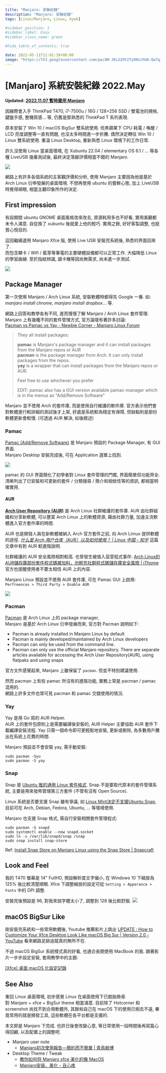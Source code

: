```yaml
---
title: "Manjaro: 安裝紀錄"
description: "Manjaro: 安裝紀錄"
tags: [Linux/Manjaro, Linux, kywk]

#sidebar_position: 1
#sidebar_label: Easy
#sidebar_class_name: green

#hide_table_of_contents: true

date: 2022-05-11T12:01:39+08:00
image: "https://lh3.googleusercontent.com/pw/AM-JKLU2Ot2TyON1chUA-Qw7qj-OQSRMYNin7jsJsUa3E_jwqq1JbwTZZckUtJmNZmqxY5M4egm-ryt4g3Ope_0EqHBrCDSEHmcy-goHRzWh-ZgguUoy1XKpyS1DNx8aV92vAkAM0zZOW6EZR4KS3W1DClQKhw=w800-no?authuser=0"
---
```


[Manjaro] 系統安裝紀錄 2022.May
============================

__Updated: [2022.11.07 暫時棄用 Manjaro](../../life/2022/11-07-bye-manjaro.md)__

因緣際會入手 ThinkPad T470, i7-7500u / 16G / 128+256 SSD / 雙電池的規格,
鍵盤手感, 整機質感... 等, 仍舊是那熟悉的 ThinkPad T 系列表現.

原本安裝了 Win 10 / macOS BigSur 雙系統使用. 
但黑蘋果下 CPU 耗電 / 喚醒 / LCD 亮度調整等一直有問題, 也沒太多時間進一步折騰.
偶然決定轉往 Win 10 / Linux 雙系統使用. 重溫 Linux Desktop, 重新熟悉 Linux 環境下的工作日常. 

許久沒使用 Linux 當桌面環境, 
在 Xubuntu 22.04 / elementary OS 6.1 / ... 等各種 LiveUSB 幾番測試後, 
最終決定落腳評價相當不錯的 Manjaro.

![](https://lh3.googleusercontent.com/pw/AM-JKLWCIDA7C0whwtLICjA-S34CPQh8BAk35XzE4U7yy3-JgN-hC_aEMYdFSc6Z-x3reElOjdWF4E0C-ORdgwHVMrzKLyj_i08T0kYNaYTRGX82fXY9BPLlBCPsHinzNEX9MMO5DpP5EUIvYMZ-eJXRkVO1bQ=w800-no?authuser=0)

網路上有許多各個系統的主客觀評價和分析, 
使用 Manjaro 主要因為他是基於 Arch Linux 衍申發展的桌面環境.
不想再使用 ubuntu 的嘗鮮心態, 加上 LiveUSB 時覺得順眼, 相當主觀印象所作的決定.



## First impression ##

有段期間 ubuntu GNOME 桌面風格改來改去, 
資源耗用多也不好看, 實用美觀都未令人滿意.
自從換了 xubuntu 後就愛上他的輕巧. 實用之餘, 好好客製調整, 也挺賞心悅目的.  

這回繼續選用 Manjaro Xfce 版, 使用 Live USB 安裝完系統後, 熟悉的界面回來了.   
而包含顯卡 / Wifi / 藍芽等筆電的主要硬體設備都可以正常工作. 大幅降低 Linux 的學習曲線. 
至於指紋辨識, 讀卡機等因尚無需求, 尚未進一步測試.

![](https://lh3.googleusercontent.com/pw/AM-JKLU6RW7IsT8PDr8j618y8gH-3egMOi53AUE-l8Rvbu9V5XHzDtBNbPsA9j63MgVMRWCaZ3GllYeidOuydk3A8wGf3osEZnrmRZYe0FExyBsnC3fvpS3llxsVBvsWBTnk0iYgeF5HIjFEvgYoH8GB3P212A=w800-no?authuser=0)



## Package Manager ##

第一次使用 Manjaro / Arch Linux 系統, 安裝軟體時都得先 Google 一番.
如: _manjaro install chrome_, _manjaro install dropbox_... 等.

網路上回答和教學各有不同, 進而慢慢了解 Manjaro / Arch Linux 套件管理.  
Manjaro 上有幾種不同的套件管理方式, 官方論壇有著許多討論:  
[Pacman vs Pamac vs Yay - Newbie Corner - Manjaro Linux Forum](https://archived.forum.manjaro.org/t/pacman-vs-pamac-vs-yay/122495/2)
> They all install packages:  
> 
> __pamac__ is Manjaro's package manager and it can install packages from the Manjaro repos or AUR  
> __pacman__ is the package manager from Arch. It can only install packages from the repos.  
> __yay__ is a wrapper that can install packages from the Manjaro repos or AUR.  
>  
> Feel free to use whichever you prefer  
>  
> EDIT: pamac also has a GUI version available pamac-manager which is in the menus as "Add/Remove Software"

Manjaro 並不使用 Arch 的套件庫, 而是使用自行維護的軟件庫.
官方表示他們會對軟體進行較詳細的測試後才上架, 
好處是系統較為穩定有保障, 但缺點則是部份軟體更新會較慢. (可透過 AUR 解決, 如後敘述)

### Pamac ###

[Pamac (Add/Remove Software)](https://wiki.manjaro.org/index.php/Pamac) 
是 Manjaro 預設的 Package Manager, 有 GUI 界面.  
Manjaro Desktop 安裝完成後, 可在 Application 選單上找到.

![](https://lh3.googleusercontent.com/pw/AM-JKLW7hPZ9Hjx3TMb2mo5O21FMrQ3-GDHI0YfAdwBcjcSr9XIkGswayNGGub1aY2JXnCDn1SWxvX9OKFSW1vpEr4X5qIa7vE7L8u65_RIs1mVcUR8rhzfA6Tw-zU6bdBIpBeItDDGS-RCWEuINuyzUFF0-xA=w800-no?authuser=0)

pamac 的 GUI 界面簡化了初學者對 Linux 套件管理的門檻, 界面簡單但功能齊全.  
清晰列出了已安裝和可更新的套件 / 分類搜尋 / 簡介和相依性等的資訊, 都相當明確實用. 

#### AUR ####

[__Arch User Repository (AUR)__](https://aur.archlinux.org/) 
是 Arch Linux 社群維護的套件庫. 
AUR 由社群組織和分享新軟體, 可以豐富 Arch Linux 上的軟體資源, 
藉由社群力量, 加速主流軟體進入官方套件庫的時間.

AUR 也是開發人員在新軟體被納入 Arch 官方套件之前, 向 Arch Limux 提供軟體的途徑.
[_什么是 Arch 用户仓库（AUR）以及如何使用？ | Linux 中国 - 知乎_](https://zhuanlan.zhihu.com/p/129855163)
這篇文章中有對 AUR 較進階說明. 

社群維護的 AUR 安全風險相對較高. 也曾發生被值入惡意程式事件: 
[Arch Linux的AUR儲存庫部份套件程式碼被加料，勿輕忽社群程式碼儲存庫安全風險 | iThome](https://www.ithome.com.tw/news/124481)  
官方也提醒使用者不要太相信 AUR 上的內容. 

Manjaro Linux 預設並不使用 AUR 套件庫, 可在 Pamac GUI 上啟用:  
`Perfreences > Third Party > Enable AUR`

![](https://lh3.googleusercontent.com/pw/AM-JKLU-EID0jSUZ0NO6JivrL_ytloDPc_CbS_7C8dYPqN_dl1j15ciwc3rEF_YfTWQqR5ViTmu7yyYUrVa1aDvD_TKcL4AaIQl0oZZCQsCgAaTpOPe0mLsyg8T2EorQAGgxfUImUgHnyLm7YH6uKeH_C7SJ-Q=w600-no?authuser=0) 

### Pacman ###

[Pacman](https://wiki.manjaro.org/index.php/Pacman_Overview) 
是 Arch Linux 上的 package manager,  
Manjaro 是基於 Arch Linux 衍申發展而來, 官方對 Pacman 說明如下:

-   Pacman is already installed in Manjaro Linux by default
-   Pacman is mainly developed/maintained by Arch Linux developers
-   Pacman can only be used from the command line.
-   Pacman can only use the official Manjaro repository. 
    There are separate articles available for accessing the Arch User Repository(AUR), 
    using flatpaks and using snaps

官方文件感覺起來, Manjaro 上雖保留了 `pacman`. 但並不特別建議使用.  

然而 pacman 上有些 pamac 所沒有的進階功能, 實務上常是 pacman / pamac 混用的.  
網路上許多文件也常可見 pacman 和 pamac 交錯使用的情況.

### Yay ###

Yay 是用 Go 寫的 AUR Helper.    
AUR 上的套件包原則上是需要編譯後安裝的, 
AUR Helper 主要協助 AUR 套件下載編譯安裝流程.
Yay 只需一個命令即可更輕鬆地安裝, 更新或刪除, 為多數用戶騰出在系統上花費的時間.

Manjaro 預設並不會安裝 yay, 需手動安裝:

```shell
sudo pacman -Syu
sudo pacman -S yay
```

### Snap ###

Snap 是 [Ubuntu 推的通用 Linux 套件格式](https://blog.longwin.com.tw/2016/07/ubuntu-linux-common-package-snap-2016/).
Snap 不是要取代原本的套件管理系統, 主要是用來發佈管理第三方套件 (不管有沒有 Open Source).

Linux 系統是否要支援 Snap 雖有爭議, 如 [Linux Mint決定不支援Ubuntu Snap](https://www.ithome.com.tw/news/138756),  
目前可在 Arch, Debian, Fedora, Ubuntu, ... 等環境使用.

Manjaro 也支援 Snap 格式, 需自行安裝相關套件管理程式:  

``` shell
sudo pacman -S snapd
sudo systemctl enable --now snapd.socket
sudo ln -s /var/lib/snapd/snap /snap
sudo snap install snap-store
```

Ref: [Install Snap Store on Manjaro Linux using the Snap Store | Snapcraft](https://snapcraft.io/install/snap-store/manjaro)



## Look and Feel ##

我的 T470 螢幕是 14" FullHD, 預設解析度文字偏小, 
在 Windows 10 下縮放為 125% 後比較清楚順眼.
Xfce 下調整縮放的設定可從 `Setting > Apperance > Fonts` 中的 DPI 調整.  

安裝完後預設是 96, 對我來說字體太小了, 調整到 128 後比較舒服.
![](https://lh3.googleusercontent.com/pw/AM-JKLUAXnzZ8Uo1Cdfj2sVsg4qHcvlQLkjxYg75KlHUFs5FSr62i_-z2O-InoZyCcXfvk-5sBlFYrWwrjnuoGQzFyHWWNb2-qlEwaINwwNoucLUEo4XJaqrbo5BRHIiz5Q5RFA3n2MNUPmi5GkKr3rsPqfKHQ=w734-no?authuser=0)


## macOS BigSur Like ##

剛安裝完系統和一些常用軟體後, Youtube 推薦影片上跳出 [UPDATE : How to Customize Your Xfce Desktop Look Like macOS Big Sur | Version 2.0 - YouTube](https://www.youtube.com/watch?v=uvvoJU69uNo)
看來網路足跡追蹤真的無所不在.

不過 macOS BigSur 系統樣式真的好看, 也適合長期使用 MacBook 的我.
跟著影片一步步設定安裝, 套用教學中的主題:

[[Xfce] 桌面 macOS 化設定記錄](./linux_xfce-macos-looks.md)

## See Also ##

重回 Linux 桌面環境, 初步感覺 Linux 在桌面使用下已脫胎換骨.  
對 Manjaro + xfce + BigSur theme 相當滿意.
目前除了 Hotcorner 和 screenshot 尚找不到合用軟體外, 
其餘和自己在 macOS 下的使用已相去不遠,
畢竟常用的就是開發工具, 這些軟體在各平台都是支援的.

本文即是 Manjaro 下完成. 
也許日後會改變心意, 等日常使用一段時間後再寫篇心得回顧, 以及配置上的調整吧.


-   Manjaro user note
    -   [Manjaro初次使用報告—簡約而不簡單 | 青鳥脈博](https://archer1609wp.wordpress.com/2018/04/29/manjaro-first-look/)
-   Desktop Theme / Tweak
    -   [教你如何将 Manjaro xfce 美化的像 MacOS](https://linux265.com/news/6612.html)
    -   [Manjaro安装、美化 - 丑心疼](https://blog.csdn.net/weixin_30599769/article/details/101364443)
